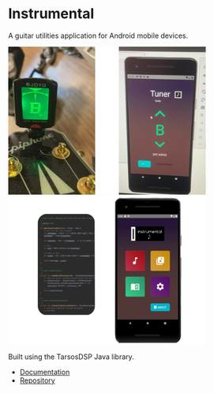 # Instrumental
A guitar utilities application for Android mobile devices.

<img src="/img/instr_images.png" data-canonical-src="/img/instr_images.png" width="400" height="300" />

<img src="/img/proj-instrumental.png" data-canonical-src="/img/proj-instrumental.png" width="400" height="300" />

Built using the TarsosDSP Java library.
- [Documentation](https://0110.be/)
- [Repository](https://github.com/JorenSix/TarsosDSP)


